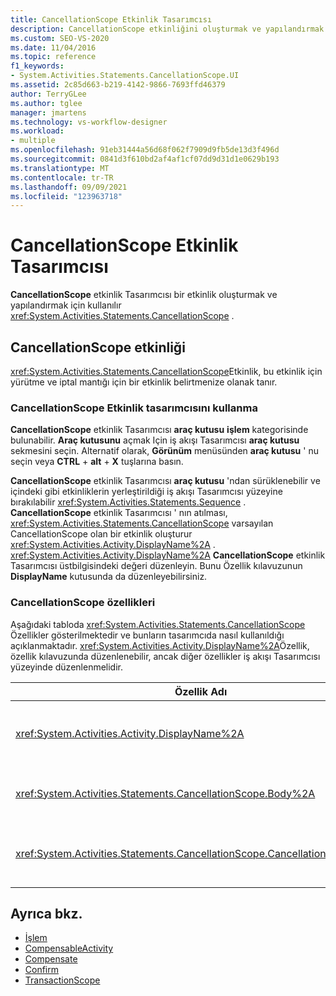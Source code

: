```yaml
---
title: CancellationScope Etkinlik Tasarımcısı
description: CancellationScope etkinliğini oluşturmak ve yapılandırmak için İş Akışı Tasarımcısı 'de CancellationScope Etkinlik tasarımcısını nasıl kullanabileceğinizi öğrenin.
ms.custom: SEO-VS-2020
ms.date: 11/04/2016
ms.topic: reference
f1_keywords:
- System.Activities.Statements.CancellationScope.UI
ms.assetid: 2c85d663-b219-4142-9866-7693ffd46379
author: TerryGLee
ms.author: tglee
manager: jmartens
ms.technology: vs-workflow-designer
ms.workload:
- multiple
ms.openlocfilehash: 91eb31444a56d68f062f7909d9fb5de13d3f496d
ms.sourcegitcommit: 0841d3f610bd2af4af1cf07dd9d31d1e0629b193
ms.translationtype: MT
ms.contentlocale: tr-TR
ms.lasthandoff: 09/09/2021
ms.locfileid: "123963718"
---
```

# <a name="cancellationscope-activity-designer"></a>CancellationScope Etkinlik Tasarımcısı

**CancellationScope** etkinlik Tasarımcısı bir etkinlik oluşturmak ve yapılandırmak için kullanılır <xref:System.Activities.Statements.CancellationScope> .

## <a name="the-cancellationscope-activity"></a>CancellationScope etkinliği

<xref:System.Activities.Statements.CancellationScope>Etkinlik, bu etkinlik için yürütme ve iptal mantığı için bir etkinlik belirtmenize olanak tanır.

### <a name="using-the-cancellationscope-activity-designer"></a>CancellationScope Etkinlik tasarımcısını kullanma

**CancellationScope** etkinlik Tasarımcısı **araç kutusu** **işlem** kategorisinde bulunabilir. **Araç kutusunu** açmak Için iş akışı Tasarımcısı **araç kutusu** sekmesini seçin. Alternatif olarak, **Görünüm** menüsünden **araç kutusu** ' nu seçin veya **CTRL** + **alt** + **X** tuşlarına basın.

**CancellationScope** etkinlik Tasarımcısı **araç kutusu** 'ndan sürüklenebilir ve içindeki gibi etkinliklerin yerleştirildiği iş akışı Tasarımcısı yüzeyine bırakılabilir <xref:System.Activities.Statements.Sequence> . **CancellationScope** etkinlik Tasarımcısı ' nın atılması, <xref:System.Activities.Statements.CancellationScope> varsayılan CancellationScope olan bir etkinlik oluşturur <xref:System.Activities.Activity.DisplayName%2A> . <xref:System.Activities.Activity.DisplayName%2A> **CancellationScope** etkinlik Tasarımcısı üstbilgisindeki değeri düzenleyin. Bunu Özellik kılavuzunun **DisplayName** kutusunda da düzenleyebilirsiniz.

### <a name="the-cancellationscope-properties"></a>CancellationScope özellikleri

Aşağıdaki tabloda <xref:System.Activities.Statements.CancellationScope> Özellikler gösterilmektedir ve bunların tasarımcıda nasıl kullanıldığı açıklanmaktadır. <xref:System.Activities.Activity.DisplayName%2A>Özellik, özellik kılavuzunda düzenlenebilir, ancak diğer özellikler iş akışı Tasarımcısı yüzeyinde düzenlenmelidir.

|Özellik Adı|Gerekli|Kullanım|
|-|--------------|-|
|<xref:System.Activities.Activity.DisplayName%2A>|Yanlış|Etkinliğin isteğe bağlı kolay adı <xref:System.Activities.Statements.CancellationScope> . Varsayılan değer CancellationScope ' dir. <xref:System.Activities.Activity.DisplayName%2A>Değer kesinlikle gerekli olmasa da, bir tane kullanmak en iyi uygulamadır.|
|<xref:System.Activities.Statements.CancellationScope.Body%2A>|Doğru|İptal mantığının sağlandığı etkinliği belirtir. Etkinliği eklemek için <xref:System.Activities.Statements.CancellationScope.Body%2A> , **araç kutusundan** bir etkinliği **CancellationScope** etkinlik Tasarımcısı ' nın **gövde** kutusuna bırakın. "Etkinliği buraya bırak" ipucu metnini ekleyin.|
|<xref:System.Activities.Statements.CancellationScope.CancellationHandler%2A>|Doğru|İptal varsa yürütülen etkinliği belirtir. Etkinliği eklemek için <xref:System.Activities.Statements.CancellationScope.CancellationHandler%2A> , **Toolbox** 'Tan bir etkinliği **CancellationScope** Etkinlik tasarımcısında **CancellationHandler** kutusuna bırakın. "Etkinliği buraya bırak" ipucu metnini ekleyin.|

## <a name="see-also"></a>Ayrıca bkz.

- [İşlem](../workflow-designer/transaction-activity-designers.md)
- [CompensableActivity](../workflow-designer/compensableactivity-activity-designer.md)
- [Compensate](../workflow-designer/compensate-activity-designer.md)
- [Confirm](../workflow-designer/confirm-activity-designer.md)
- [TransactionScope](../workflow-designer/transactionscope-activity-designer.md)
